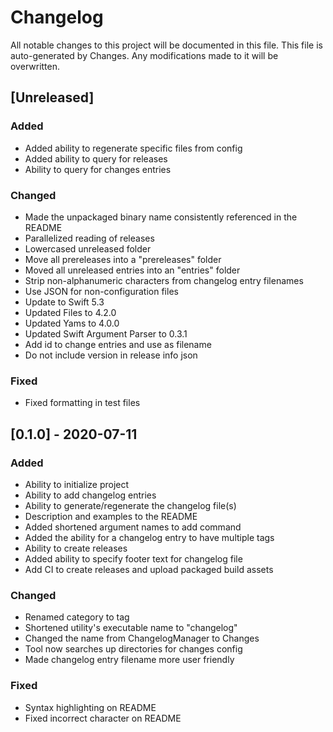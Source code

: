 # Changelog
All notable changes to this project will be documented in this file.
This file is auto-generated by Changes. Any modifications made to it will be overwritten.


## [Unreleased]
### Added
- Added ability to regenerate specific files from config
- Added ability to query for releases
- Ability to query for changes entries

### Changed
- Made the unpackaged binary name consistently referenced in the README
- Parallelized reading of releases
- Lowercased unreleased folder
- Move all prereleases into a "prereleases" folder
- Moved all unreleased entries into an "entries" folder
- Strip non-alphanumeric characters from changelog entry filenames
- Use JSON for non-configuration files
- Update to Swift 5.3
- Updated Files to 4.2.0
- Updated Yams to 4.0.0
- Updated Swift Argument Parser to 0.3.1
- Add id to change entries and use as filename
- Do not include version in release info json

### Fixed
- Fixed formatting in test files


## [0.1.0] - 2020-07-11
### Added
- Ability to initialize project
- Ability to add changelog entries
- Ability to generate/regenerate the changelog file(s)
- Description and examples to the README
- Added shortened argument names to add command
- Added the ability for a changelog entry to have multiple tags
- Ability to create releases
- Added ability to specify footer text for changelog file
- Add CI to create releases and upload packaged build assets

### Changed
- Renamed category to tag
- Shortened utility's executable name to "changelog"
- Changed the name from ChangelogManager to Changes
- Tool now searches up directories for changes config
- Made changelog entry filename more user friendly

### Fixed
- Syntax highlighting on README
- Fixed incorrect character on README

